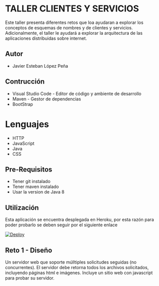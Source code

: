 # TALLER CLIENTES Y SERVICIOS

Este taller presenta diferentes retos que loa ayudaran a explorar los conceptos de esquemas de nombres y de clientes y servicios. Adicionalmente, el taller le ayudará a explorar la arquitectura de las aplicaciones distribuidas sobre internet.

## Autor
* Javier Esteban López Peña

## Contrucción
* Visual Studio Code - Editor de código y ambiente de desarrollo
* Maven - Gestor de dependencias
* BootStrap

# Lenguajes
* HTTP
* JavaScript
* Java
* CSS

## Pre-Requisitos
* Tener git instalado
* Tener maven instalado
* Usar la version de Java 8

## Utilización
Esta aplicación se encuentra desplegada en Heroku, por esta razón para poder probarlo se deben seguir por el siguiente enlace

[![Deploy](https://www.herokucdn.com/deploy/button.svg)](https://serviciosarep.herokuapp.com/index.html)

## Reto 1 - Diseño
Un servidor web que soporte múlltiples solicitudes seguidas (no concurrentes). El servidor debe retorna todos los archivos solicitados, incluyendo páginas html e imágenes. Incluye un sitio web con javascript para probar su servidor.

